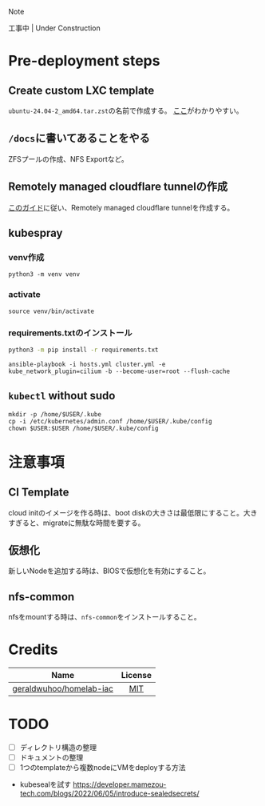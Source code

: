 > [!NOTE]
> 工事中 | Under Construction

# Pre-deployment steps

## Create custom LXC template
`ubuntu-24.04-2_amd64.tar.zst`の名前で作成する。
[ここ](https://qiita.com/bashaway/items/f79cb6dde2ec4fdf3ae7)がわかりやすい。

## `/docs`に書いてあることをやる
ZFSプールの作成、NFS Exportなど。

## Remotely managed cloudflare tunnelの作成
[このガイド](https://developers.cloudflare.com/cloudflare-one/connections/connect-networks/get-started/create-remote-tunnel/)に従い、Remotely managed cloudflare tunnelを作成する。

## kubespray

### venv作成
```shell
python3 -m venv venv
```

### activate
```shell
source venv/bin/activate
```

### requirements.txtのインストール
```bash
python3 -m pip install -r requirements.txt
```

```shell
ansible-playbook -i hosts.yml cluster.yml -e kube_network_plugin=cilium -b --become-user=root --flush-cache
```

## `kubectl` without sudo

```shell
mkdir -p /home/$USER/.kube
cp -i /etc/kubernetes/admin.conf /home/$USER/.kube/config
chown $USER:$USER /home/$USER/.kube/config
```

# 注意事項

## CI Template
cloud initのイメージを作る時は、boot diskの大きさは最低限にすること。大きすぎると、migrateに無駄な時間を要する。

## 仮想化
新しいNodeを追加する時は、BIOSで仮想化を有効にすること。

## nfs-common
nfsをmountする時は、`nfs-common`をインストールすること。

# Credits
|                                 Name                                  |                                License                                |
|:---------------------------------------------------------------------:|:---------------------------------------------------------------------:|
| [geraldwuhoo/homelab-iac](https://github.com/geraldwuhoo/homelab-iac) | [MIT](https://github.com/geraldwuhoo/homelab-iac/blob/master/LICENSE) |

# TODO
- [ ] ディレクトリ構造の整理
- [ ] ドキュメントの整理
- [ ] 1つのtemplateから複数nodeにVMをdeployする方法
- kubesealを試す https://developer.mamezou-tech.com/blogs/2022/06/05/introduce-sealedsecrets/